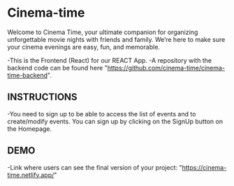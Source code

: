 # Cinema-time

Welcome to Cinema Time, your ultimate companion for organizing unforgettable movie nights with friends and family. We’re here to make sure your cinema evenings are easy, fun, and memorable.


-This is the Frontend (React) for our REACT App.
    -A repository with the backend code can be found here "https://github.com/cinema-time/cinema-time-backend".


## INSTRUCTIONS

-You need to sign up to be able to access the list of events and to create/modify events. You can sign up by clicking on the SignUp button on the Homepage.

## DEMO

-Link where users can see the final version of your project: "https://cinema-time.netlify.app/"

